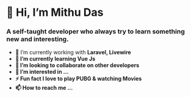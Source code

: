 # 👋 Hi, I’m Mithu Das
### A self-taught developer who always try to learn something new and interesting.

- 🌱 I’m currently working with <strong>Laravel, Livewire<strong/>
- 🌱 I’m currently learning <strong>Vue Js<strong/>
- 💞️ I’m looking to collaborate on other developers
- 👀 I’m interested in ...
- ⚡ Fun fact  I love to play PUBG & watching Movies
- 📫 How to reach me ...

<!---
developermithu/developermithu is a ✨ special ✨ repository because its `README.md` (this file) appears on your GitHub profile.
You can click the Preview link to take a look at your changes.
--->
